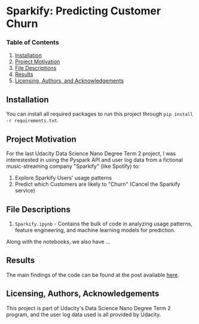 # Sparkify: Predicting Customer Churn

### Table of Contents

1. [Installation](#installation)
2. [Project Motivation](#motivation)
3. [File Descriptions](#files)
4. [Results](#results)
5. [Licensing, Authors, and Acknowledgements](#licensing)

## Installation <a name="installation"></a>

You can install all required packages to run this project through `pip install -r requirements.txt`.

## Project Motivation<a name="motivation"></a>

For the last Udacity Data Science Nano Degree Term 2 project, I was interestested in using the Pyspark API and user log data from a fictional music-streaming company "Sparkify" (like Spotify) to:

1. Explore Sparkify Users' usage patterns
2. Predict which Customers are likely to "Churn" (Cancel the Sparkify service)

## File Descriptions <a name="files"></a>

1. `Sparkify.ipynb` - Contains the bulk of code in analyzing usage patterns, feature engineering, and machine learning models for prediction.

Along with the notebooks, we also have ...

## Results<a name="results"></a>

The main findings of the code can be found at the post available [here](#).

## Licensing, Authors, Acknowledgements<a name="licensing"></a>

This project is part of Udacity's Data Science Nano Degree Term 2 program, and the user log data used is all provided by Udacity.
